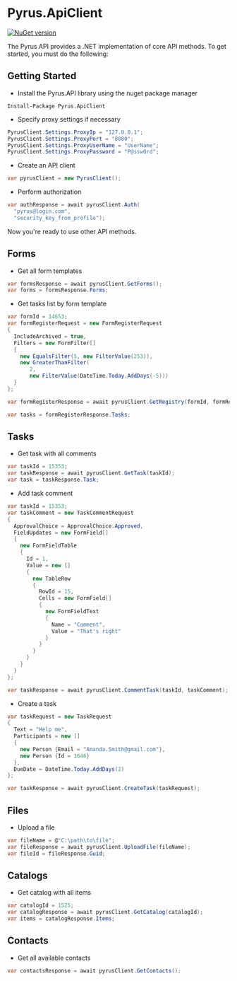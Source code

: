 # Pyrus.ApiClient

[![NuGet version](https://badge.fury.io/nu/Pyrus.ApiClient.svg)](https://badge.fury.io/nu/Pyrus.ApiClient)

The Pyrus API provides a .NET implementation of core API methods. To get started, you must do the following:

## Getting Started

* Install the Pyrus.API library using the nuget package manager

````
Install-Package Pyrus.ApiClient
````

* Specify proxy settings if necessary

```csharp
PyrusClient.Settings.ProxyIp = "127.0.0.1";
PyrusClient.Settings.ProxyPort = "8080";
PyrusClient.Settings.ProxyUserName = "UserName";
PyrusClient.Settings.ProxyPassword = "P@ssw0rd";
```

* Create an API client

```csharp
var pyrusClient = new PyrusClient();
```

* Perform authorization 

```csharp
var authResponse = await pyrusClient.Auth(
  "pyrus@login.com", 
  "security_key_from_profile");
```

Now you're ready to use other API methods.

## Forms

* Get all form templates
  
```csharp
var formsResponse = await pyrusClient.GetForms();
var forms = formsResponse.Forms;
```

* Get tasks list by form template
  
```csharp
var formId = 14653;
var formRegisterRequest = new FormRegisterRequest
{
  IncludeArchived = true,
  Filters = new FormFilter[]
  {
    new EqualsFilter(5, new FilterValue(253)),
    new GreaterThanFilter(
       2, 
       new FilterValue(DateTime.Today.AddDays(-5)))
  }
};

var formRegisterResponse = await pyrusClient.GetRegistry(formId, formRegisterRequest);

var tasks = formRegisterResponse.Tasks;
```

## Tasks

* Get task with all comments

```csharp
var taskId = 15353;
var taskResponse = await pyrusClient.GetTask(taskId);
var task = taskResponse.Task;
```

* Add task comment

```csharp
var taskId = 15353;
var taskComment = new TaskCommentRequest
{
  ApprovalChoice = ApprovalChoice.Approved,
  FieldUpdates = new FormField[]
  {
    new FormFieldTable
    {
      Id = 1,
      Value = new []
      {
        new TableRow
        {
          RowId = 15,
          Cells = new FormField[]
          {
            new FormFieldText
            {
              Name = "Comment",
              Value = "That's right"
            }
          }
        }
      }
    } 
  }
};

var taskResponse = await pyrusClient.CommentTask(taskId, taskComment);
```

* Create a task
  
```csharp
var taskRequest = new TaskRequest
{
  Text = "Help me",
  Participants = new []
  {
    new Person {Email = "Amanda.Smith@gmail.com"}, 
    new Person {Id = 1646}
  },
  DueDate = DateTime.Today.AddDays(2)
};

var taskResponse = await pyrusClient.CreateTask(taskRequest);
```

## Files

* Upload a file

```csharp
var fileName = @"C:\path\to\file";
var fileResponse = await pyrusClient.UploadFile(fileName);
var fileId = fileResponse.Guid;
```

## Catalogs

* Get catalog with all items

```csharp
var catalogId = 1525;
var catalogResponse = await pyrusClient.GetCatalog(catalogId);
var items = catalogResponse.Items;
```

## Contacts

* Get all available contacts

```csharp
var contactsResponse = await pyrusClient.GetContacts();
```
